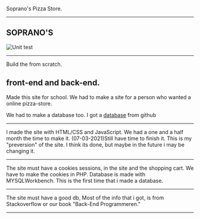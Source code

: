 Soprano's Pizza Store.

---------------------------------------------
SOPRANO'S
---------------------
![Unit test](https://github.com/geohot/tinygrad/workflows/Unit%20Tests/badge.svg)

--------------------------
Build the from scratch.

front-end and back-end.
-----------------
Made this site for school. We had to make a site for a person who wanted a online pizza-store. 

We had to make a database too. I got a [database](https://github.com/ai-santos/pizza-database) from github

------------------------------------
I made the site with HTML/CSS and JavaScript. We had a one and a half month the time to make it.
(07-03-2021)Still have time to finish it. This is my "preversion" of the site. I think its done, but maybe in the future i may be changing it. 

--------------------------------------------------

The site must have a cookies sessions, in the site and the shopping cart. We have to make the cookies in PHP.
Database is made with MYSQLWorkbench. This is the first time that i made a database. 

-------------------------------------------


The site must have a good db, Most of the info that i got, is from Stackoverflow or our book "Back-End Programmeren."

----------------------------------------

